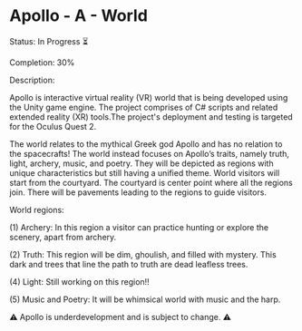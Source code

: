 # Apollo - A - World

Status: In Progress ⏳

Completion: 30% 

Description: 

Apollo is interactive virtual reality (VR) world that is being developed using the Unity game engine. The project comprises of C# scripts and related extended reality (XR) tools.The project's deployment and testing is targeted for the Oculus Quest 2. 

The world relates to the mythical Greek god Apollo and has no relation to the spacecrafts! 
The world instead focuses on Apollo’s traits, namely truth, light, archery, music, and poetry. They will be depicted as regions with unique characteristics but still having a unified theme. World visitors will start from the courtyard. The courtyard is center point where all the regions join. There will be pavements leading to the regions to guide visitors.

 World regions:
 
(1) Archery: In this region a visitor can practice hunting or explore the scenery, apart from archery. 

(2) Truth: This region will be dim, ghoulish, and filled with mystery. This dark and trees that line the path to truth are dead leafless trees.   

(4) Light: Still working on this region!!

(5) Music and Poetry:  It will be whimsical world with music and the harp. 

⚠️ Apollo is  underdevelopment and is subject to change. ⚠️ 


